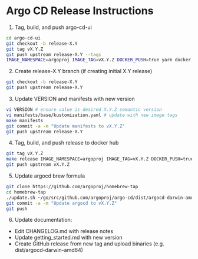 # Argo CD Release Instructions

1. Tag, build, and push argo-cd-ui
```bash
cd argo-cd-ui
git checkout -b release-X.Y
git tag vX.Y.Z
git push upstream release-X.Y --tags
IMAGE_NAMESPACE=argoproj IMAGE_TAG=vX.Y.Z DOCKER_PUSH=true yarn docker
```

2. Create release-X.Y branch (if creating initial X.Y release)
```bash
git checkout -b release-X.Y
git push upstream release-X.Y
```

3. Update VERSION and manifests with new version
```bash
vi VERSION # ensure value is desired X.Y.Z semantic version
vi manifests/base/kustomization.yaml # update with new image tags
make manifests
git commit -a -m "Update manifests to vX.Y.Z"
git push upstream release-X.Y
```

4. Tag, build, and push release to docker hub
```bash
git tag vX.Y.Z
make release IMAGE_NAMESPACE=argoproj IMAGE_TAG=vX.Y.Z DOCKER_PUSH=true
git push upstream vX.Y.Z
```

5. Update argocd brew formula
```bash
git clone https://github.com/argoproj/homebrew-tap
cd homebrew-tap
./update.sh ~/go/src/github.com/argoproj/argo-cd/dist/argocd-darwin-amd64
git commit -a -m "Update argocd to vX.Y.Z"
git push
```

6. Update documentation:
* Edit CHANGELOG.md with release notes
* Update getting_started.md with new version
* Create GitHub release from new tag and upload binaries (e.g. dist/argocd-darwin-amd64)
